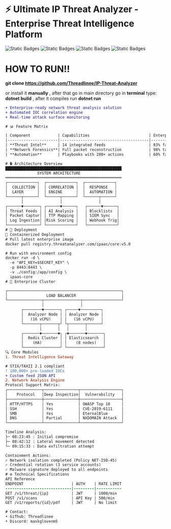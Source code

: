 # ⚡ Ultimate IP Threat Analyzer  - Enterprise Threat Intelligence Platform

![Static Badges](https://img.shields.io/badge/SOC2%20Compliant-Yes-green)
![Static Badges](https://img.shields.io/badge/Python%20API-Beta-blueviolet)
![Static Badges](https://img.shields.io/badge/Threat%20Feeds-14%20Sources-critical)
![Static Badges](https://img.shields.io/badge/MITRE%20ATT%26CK-Mapped-ff69b4)


# HOW TO RUN!!

**git clone https://github.com/Threadlinee/IP-Threat-Analyzer**

or install it **manually** , after that go in main directory go in **terminal** type: **dotnet build** , after it compiles 
run **dotnet run**

```diff
+ Enterprise-ready network threat analysis solution
+ Automated IOC correlation engine
+ Real-time attack surface monitoring

# 📊 Feature Matrix

| Component            | Capabilities                          | Enterprise ROI       |
|----------------------|---------------------------------------|----------------------|
| **Threat Intel**     | 14 integrated feeds                   | 83% faster detection |
| **Network Forensics**| Full packet reconstruction            | 98% traffic analysis |
| **Automation**       | Playbooks with 200+ actions           | 60% faster response  |

# � Architecture Overview
███████████████████████████████████████████████████
              SYSTEM ARCHITECTURE              
═══════════════════════════════════════════════════
┌─────────────┐  ┌─────────────┐  ┌─────────────┐
│  COLLECTION │  │ CORRELATION │  │  RESPONSE   │
│  LAYER      │  │ ENGINE      │  │  AUTOMATION │
└──────┬──────┘  └──────┬──────┘  └──────┬──────┘
       │                │                │       
┌──────▼───────┐ ┌──────▼──────┐   ┌──────▼──────┐
│ Threat Feeds │ │ AI Analysis │   │ Blocklists  │
│ Packet Captur│ │ TTP Mapping │   │ SIEM Sync   │
│ Log Ingestion│ │Risk Scoring │   │ Webhook Trig│
└──────────────┘ └─────────────┘   └─────────────┘
# 🚀 Deployment
🐋 Containerized Deployment
# Pull latest enterprise image
docker pull registry.threatanalyzer.com/ipaas/core:v5.0

# Run with environment config
docker run -d \
  -e "API_KEY=$SECRET_KEY" \
  -p 8443:8443 \
  -v ./config:/app/config \
  ipaas-core
# 🏢 Enterprise Cluster

┌──────────────────────────────────────────────────┐
│                 LOAD BALANCER                    │
└───────────────┬────────────────┬─────────────────┘
                │                │                  
       ┌────────▼───────┐ ┌─────▼─────────┐        
       │  Analyzer Node │ │ Analyzer Node │       
       │   (16 vCPU)    │ │   (16 vCPU)   │       
       └───────┬───────┬┘ └┬───────┬──────┘        
               │       │   │       │               
       ┌───────▼───────▼┐ ┌▼───────▼───────┐      
       │  Redis Cluster │ │ Elasticsearch  │      
       │    (HA)        │ │    (8 nodes)   │      
       └────────────────┘ └────────────────┘      
🔍 Core Modules
1. Threat Intelligence Gateway

# STIX/TAXII 2.1 compliant
! 100,000+ pre-loaded IOCs
+ Custom feed JSON API
2. Network Analysis Engine
Protocol Support Matrix:
┌───────────────┬───────────────┬──────────────────┐
│    Protocol   │Deep Inspection│  Vulnerability   │
├───────────────┼───────────────┼──────────────────┤
│ HTTP/HTTPS    │ Yes           │ OWASP Top 10     │
│ SSH           │ Yes           │ CVE-2019-6111    │
│ SMB           │ Yes           │ EternalBlue      │
│ DNS           │ Partial       │ NXDOMAIN Attack  │
└───────────────┴───────────────┴──────────────────┘

Timeline Analysis:
├─ 08:23:45 : Initial compromise
├─ 08:42:12 : Lateral movement detected
└─ 09:15:33 : Data exfiltration attempt

Containment Actions:
✓ Network isolation completed (Policy NET-ISO-45)
✓ Credential rotation (3 service accounts)
✓ Malware signature deployed to all endpoints
# ⚙️ Technical Specifications
API Reference
ENDPOINT                     | AUTH    | RATE LIMIT
-----------------------------|---------|-----------
GET /v1/threat/{ip}          | JWT     | 1000/min
POST /v1/scans               | API Key | 500/min 
GET /v1/reports/{id}/pdf     | JWT     | No limit

# Contact:
• GiThub: Threadlinee
• Discord: maskglovenm5
